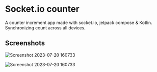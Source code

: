 
# Socket.io counter

A counter increment app made with socket.io, jetpack compose & Kotlin. Synchronizing count across all devices.


## Screenshots

![Screenshot 2023-07-20 160733](https://github.com/shuklansh/SocketTestApp/assets/89148178/b45be948-e1ca-459f-b184-170fbcb32f6e)


![Screenshot 2023-07-20 160733](https://github.com/shuklansh/SocketTestApp/assets/89148178/94651594-a0ff-41d1-9885-2912f3fa8090)
